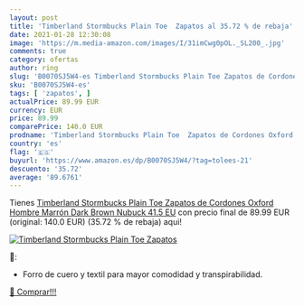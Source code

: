 ```yaml
---
layout: post
title: 'Timberland Stormbucks Plain Toe  Zapatos al 35.72 % de rebaja'
date: 2021-01-28 12:30:08
image: 'https://m.media-amazon.com/images/I/31imCwg0pOL._SL200_.jpg'
comments: true
category: ofertas
author: ring
slug: 'B0070SJ5W4-es Timberland Stormbucks Plain Toe Zapatos de Cordones Oxford...'
sku: 'B0070SJ5W4-es'
tags: [ 'zapatos', ]
actualPrice: 89.99 EUR
currency: EUR
price: 89.99
comparePrice: 140.0 EUR
prodname: 'Timberland Stormbucks Plain Toe  Zapatos de Cordones Oxford Hombre  Marrón Dark Brown Nubuck  41.5 EU'
country: 'es'
flag: '🇪🇸'
buyurl: 'https://www.amazon.es/dp/B0070SJ5W4/?tag=tolees-21'
descuento: '35.72'
average: '89.6761'
---
```


Tienes [Timberland Stormbucks Plain Toe  Zapatos de Cordones Oxford Hombre  Marrón Dark Brown Nubuck  41.5 EU](https://www.amazon.es/dp/B0070SJ5W4/?tag=tolees-21) con precio final de  89.99 EUR (original: 140.0 EUR) (35.72 %  de rebaja) aqui!

[![Timberland Stormbucks Plain Toe  Zapatos](https://m.media-amazon.com/images/I/31imCwg0pOL._SL200_.jpg)](https://www.amazon.es/dp/B0070SJ5W4/?tag=tolees-21)

🔎:

- Forro de cuero y textil para mayor comodidad y transpirabilidad.

[🛒 Comprar!!!](https://www.amazon.es/dp/B0070SJ5W4/?tag=tolees-21)
